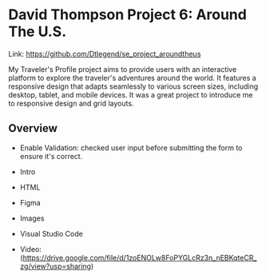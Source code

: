 # David Thompson Project 6: Around The U.S.

Link: https://github.com/Dtlegend/se_project_aroundtheus

My Traveler's Profile project aims to provide users with an interactive platform to explore the traveler's adventures around the world. It features a responsive design that adapts seamlessly to various screen sizes, including desktop, tablet, and mobile devices. It was a great project to introduce me to responsive design and grid layouts.

## Overview  

* Enable Validation: checked user input before submitting the form to ensure it's correct.
* Intro 
* HTML 
* Figma  
* Images
* Visual Studio Code
 
* Video: (https://drive.google.com/file/d/1zoENOLw8FoPYGLcRz3n_nEBKqteCR_zg/view?usp=sharing)

  
